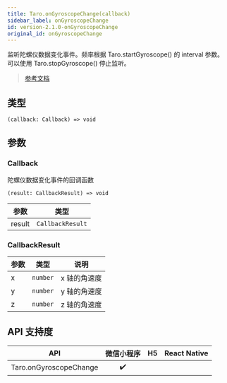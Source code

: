 ```yaml
---
title: Taro.onGyroscopeChange(callback)
sidebar_label: onGyroscopeChange
id: version-2.1.0-onGyroscopeChange
original_id: onGyroscopeChange
---
```


监听陀螺仪数据变化事件。频率根据 Taro.startGyroscope() 的 interval 参数。可以使用 Taro.stopGyroscope() 停止监听。

> [参考文档](https://developers.weixin.qq.com/miniprogram/dev/api/device/gyroscope/wx.onGyroscopeChange.html)

## 类型

```tsx
(callback: Callback) => void
```

## 参数

### Callback

陀螺仪数据变化事件的回调函数

```tsx
(result: CallbackResult) => void
```

<table>
  <thead>
    <tr>
      <th>参数</th>
      <th>类型</th>
    </tr>
  </thead>
  <tbody>
    <tr>
      <td>result</td>
      <td><code>CallbackResult</code></td>
    </tr>
  </tbody>
</table>

### CallbackResult

<table>
  <thead>
    <tr>
      <th>参数</th>
      <th>类型</th>
      <th>说明</th>
    </tr>
  </thead>
  <tbody>
    <tr>
      <td>x</td>
      <td><code>number</code></td>
      <td>x 轴的角速度</td>
    </tr>
    <tr>
      <td>y</td>
      <td><code>number</code></td>
      <td>y 轴的角速度</td>
    </tr>
    <tr>
      <td>z</td>
      <td><code>number</code></td>
      <td>z 轴的角速度</td>
    </tr>
  </tbody>
</table>

## API 支持度

| API | 微信小程序 | H5 | React Native |
| :---: | :---: | :---: | :---: |
| Taro.onGyroscopeChange | ✔️ |  |  |
